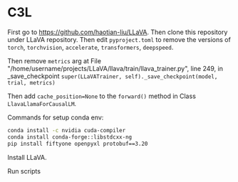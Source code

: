 # C3L

First go to https://github.com/haotian-liu/LLaVA.
Then clone this repository under LLaVA repository.
Then edit `pyproject.toml` to remove the versions of `torch`, `torchvision`, `accelerate`, `transformers`, `deepspeed`.

Then remove `metrics` arg at File "/home/username/projects/LLaVA/llava/train/llava_trainer.py", line 249, in \_save_checkpoint
`super(LLaVATrainer, self)._save_checkpoint(model, trial, metrics)`

Then add `cache_position=None` to the `forward()` method in Class `LlavaLlamaForCausalLM`.

Commands for setup conda env:

```bash
conda install -c nvidia cuda-compiler
conda install conda-forge::libstdcxx-ng
pip install fiftyone openpyxl protobuf==3.20
```

Install LLaVA.

Run scripts
